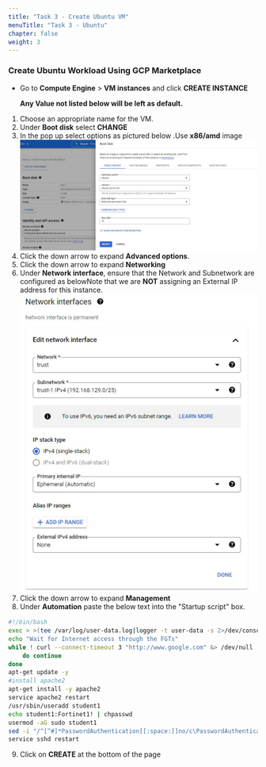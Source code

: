 ```yaml
---
title: "Task 3 - Create Ubuntu VM"
menuTitle: "Task 3 - Ubuntu"
chapter: false
weight: 3
---
```


### Create Ubuntu Workload Using GCP Marketplace

* Go to **Compute Engine** > **VM instances** and click **CREATE INSTANCE**

  **Any Value not listed below will be left as default.**

1. Choose an appropriate name for the VM.
1. Under **Boot disk** select **CHANGE**
1. In the pop up select options as pictured below .Use **x86/amd** image
    ![ubuntu-image](ubuntu-image.png)
1. Click the down arrow to expand **Advanced options**.
1. Click the down arrow to expand **Networking**
1. Under **Network interface**, ensure that the Network and Subnetwork are configured as belowNote that  we are **NOT** assigning an External IP address for this instance.
    ![ubuntu-nic](ubuntu-nic.png)
1. Click the down arrow to expand **Management**
1. Under **Automation** paste the below text into the "Startup script" box.

```sh
#!/bin/bash
exec > >(tee /var/log/user-data.log|logger -t user-data -s 2>/dev/console) 2>&1
echo "Wait for Internet access through the FGTs"
while ! curl --connect-timeout 3 "http://www.google.com" &> /dev/null
    do continue
done
apt-get update -y
#install apache2
apt-get install -y apache2
service apache2 restart
/usr/sbin/useradd student1
echo student1:Fortinet1! | chpasswd
usermod -aG sudo student1
sed -i "/^[^#]*PasswordAuthentication[[:space:]]no/c\PasswordAuthentication yes" /etc/ssh/sshd_config
service sshd restart
```

9. Click on **CREATE** at the bottom of the page


